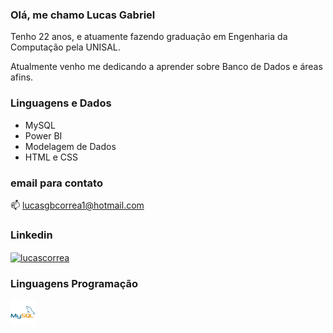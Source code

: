 ### Olá, me chamo Lucas Gabriel

Tenho 22 anos, e atuamente fazendo graduação em Engenharia da Computação pela UNISAL.


Atualmente venho me dedicando a aprender sobre Banco de Dados e áreas afins.


### Linguagens e Dados
- MySQL
- Power BI
- Modelagem de Dados
- HTML e CSS


### email para contato

📫 lucasgbcorrea1@hotmail.com






<h3> Linkedin </h3>

<a href="https://www.linkedin.com/in/lucas-gabriel-bento-correa-951136237" target="blank"><img align="center" src="https://raw.githubusercontent.com/rahuldkjain/github-profile-readme-generator/master/src/images/icons/Social/linked-in-alt.svg" alt="lucascorrea" height="30" width="40" /></a>



<h3>Linguagens Programação</h3>
<img src="https://raw.githubusercontent.com/devicons/devicon/master/icons/mysql/mysql-original-wordmark.svg" alt="mysql" width="40" height="40"/> </a> <a href="https://www.postgresql.org" target="_blank">

